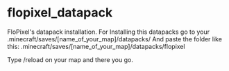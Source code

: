 # flopixel_datapack
FloPixel's datapack installation.
For Installing this datapacks go to your .minecraft/saves/[name_of_your_map]/datapacks/
And paste the folder like this: .minecraft/saves/[name_of_your_map]/datapacks/flopixel

Type /reload on your map and there you go.
